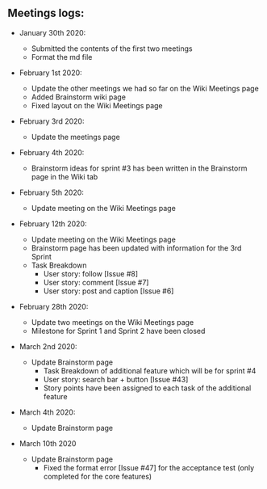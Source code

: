 
## Meetings logs:

* January 30th 2020:
     * Submitted the contents of the first two meetings
     * Format the md file

* February 1st 2020:
     * Update the other meetings we had so far on the Wiki Meetings page
     * Added Brainstorm wiki page
     * Fixed layout on the Wiki Meetings page
     
* February 3rd 2020:
     * Update the meetings page
     
* February 4th 2020:
     * Brainstorm ideas for sprint #3 has been written in the Brainstorm page in the Wiki tab

* February 5th 2020:
     * Update meeting on the Wiki Meetings page
     
* February 12th 2020:
     * Update meeting on the Wiki Meetings page
     * Brainstorm page has been updated with information for the 3rd Sprint
     * Task Breakdown 
        * User story: follow [Issue #8]
        * User story: comment [Issue #7]
        * User story: post and caption [Issue #6]
        
* February 28th 2020:
     * Update two meetings on the Wiki Meetings page
     * Milestone for Sprint 1 and Sprint 2 have been closed 
             
* March 2nd 2020:
     * Update Brainstorm page
       * Task Breakdown of additional feature which will be for sprint #4
        * User story: search bar + button [Issue #43]
        * Story points have been assigned to each task of the additional feature

* March 4th 2020:
     * Update Brainstorm page

* March 10th 2020
     * Update Brainstorm page
       * Fixed the format error [Issue #47] for the acceptance test (only completed for the core features)
   
    
    
        
           
  

     
     

